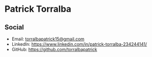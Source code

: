 # Patrick Torralba

## Social

* Email: <a href="mailto:torralbapatrick15@gmail.com" target="_top">torralbapatrick15@gmail.com</a>
* LinkedIn: <https://www.linkedin.com/in/patrick-torralba-234244141/>
* GitHub: <https://github.com/torralbapatrick>